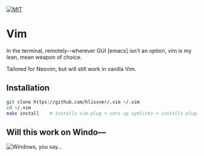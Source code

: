[![MIT](https://img.shields.io/badge/license-MIT-green.svg?style=flat-square)](./LICENSE)

# Vim

In the terminal, remotely--wherever GUI [emacs] isn't an option, vim is my lean,
mean weapon of choice.

Tailored for Neovim, but will still work in vanilla Vim.

## Installation

```bash
git clone https://github.com/hlissner/.vim ~/.vim
cd ~/.vim
make install    # installs vim-plug + sets up symlinks + installs plugins
```

## Will this work on Windo—

![Windows, you say...](http://i3.kym-cdn.com/photos/images/newsfeed/000/549/293/504.gif)

